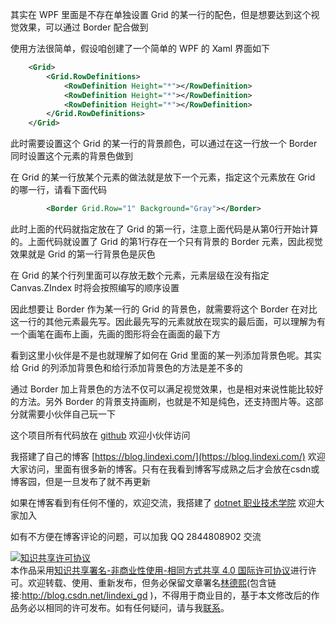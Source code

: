 
其实在 WPF 里面是不存在单独设置 Grid 的某一行的配色，但是想要达到这个视觉效果，可以通过 Border 配合做到

<!--more-->


<!-- CreateTime:6/28/2020 8:40:39 AM -->

<!-- 发布 -->

使用方法很简单，假设咱创建了一个简单的 WPF 的 Xaml 界面如下

```xml
    <Grid>
        <Grid.RowDefinitions>
            <RowDefinition Height="*"></RowDefinition>
            <RowDefinition Height="*"></RowDefinition>
            <RowDefinition Height="*"></RowDefinition>
        </Grid.RowDefinitions>
    </Grid>
```

此时需要设置这个 Grid 的某一行的背景颜色，可以通过在这一行放一个 Border 同时设置这个元素的背景色做到

在 Grid 的某一行放某个元素的做法就是放下一个元素，指定这个元素放在 Grid 的哪一行，请看下面代码

```xml
        <Border Grid.Row="1" Background="Gray"></Border>
```

此时上面的代码就指定放在了 Grid 的第一行，注意上面代码是从第0行开始计算的。上面代码就设置了 Grid 的第1行存在一个只有背景的 Border 元素，因此视觉效果就是 Grid 的第一行背景色是灰色

在 Grid 的某个行列里面可以存放无数个元素，元素层级在没有指定 Canvas.ZIndex 时将会按照编写的顺序设置

因此想要让 Border 作为某一行的 Grid 的背景色，就需要将这个 Border 在对比这一行的其他元素最先写。因此最先写的元素就放在现实的最后面，可以理解为有一个画笔在画布上画，先画的图形将会在画面的最下方

看到这里小伙伴是不是也就理解了如何在 Grid 里面的某一列添加背景色呢。其实给 Grid 的列添加背景色和给行添加背景色的方法是差不多的

通过 Border 加上背景色的方法不仅可以满足视觉效果，也是相对来说性能比较好的方法。另外 Border 的背景支持画刷，也就是不知是纯色，还支持图片等。这部分就需要小伙伴自己玩一下

这个项目所有代码放在 [github](https://github.com/lindexi/lindexi_gd/tree/88d685fb9a09f1f1df7b40f080af01e9b6574ce7/WinemwhajallawLigawakuja) 欢迎小伙伴访问



我搭建了自己的博客 [https://blog.lindexi.com/](https://blog.lindexi.com/) 欢迎大家访问，里面有很多新的博客。只有在我看到博客写成熟之后才会放在csdn或博客园，但是一旦发布了就不再更新

如果在博客看到有任何不懂的，欢迎交流，我搭建了 [dotnet 职业技术学院](https://t.me/dotnet_campus) 欢迎大家加入

如有不方便在博客评论的问题，可以加我 QQ 2844808902 交流

<a rel="license" href="http://creativecommons.org/licenses/by-nc-sa/4.0/"><img alt="知识共享许可协议" style="border-width:0" src="https://licensebuttons.net/l/by-nc-sa/4.0/88x31.png" /></a><br />本作品采用<a rel="license" href="http://creativecommons.org/licenses/by-nc-sa/4.0/">知识共享署名-非商业性使用-相同方式共享 4.0 国际许可协议</a>进行许可。欢迎转载、使用、重新发布，但务必保留文章署名[林德熙](http://blog.csdn.net/lindexi_gd)(包含链接:http://blog.csdn.net/lindexi_gd )，不得用于商业目的，基于本文修改后的作品务必以相同的许可发布。如有任何疑问，请与我[联系](mailto:lindexi_gd@163.com)。